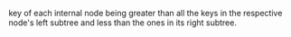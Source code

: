 key of each internal node being greater than all the keys in the respective node's left subtree and less than the ones in its right subtree.
